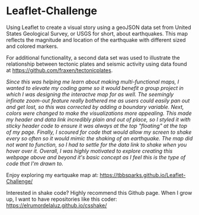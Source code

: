 # Leaflet-Challenge

Using Leaflet to create a visual story using a geoJSON data set from United States Geological Survey, or USGS for short, about earthquakes.  This map reflects the magnitude and location of the earthquake with different sized and colored markers.

For additional functionality, a second data set was used to illustrate the relationship between tectonic plates and seismic activity using data found at https://github.com/fraxen/tectonicplates.

*Since this was helping me learn about making multi-functional maps, I wanted to elevate my coding game so it would benefit a group project in which I was designing the interactve map for as well.  The seemingly infinate zoom-out feature really bothered me as users could easily pan out and get lost, so this was corrected by adding a boundary variable.  Next, colors were changed to make the visualizations more appealing.  This made my header and data link incredibly plain and out of place, so I styled it with sticky header code to ensure it was always at the top "floating" at the top of my page.  Finally, I scoured for code that would allow my screen to shake every so often so it would mimic the shaking of an earthquake.  The map did not want to function, so I had to settle for the data link to shake when you hover over it.  Overall, I was highly motivated to explore creating this webpage above and beyond it's basic concept as I feel this is the type of code that I'm drawn to.*  

Enjoy exploring my eartquake map at: https://tbbsparks.github.io/Leaflet-Challenge/

Interested in shake code?  Highly recommend this Github page.  When I grow up, I want to have repositories like this coder: https://elrumordelaluz.github.io/csshake/
